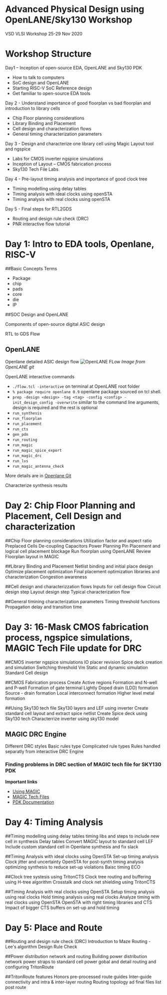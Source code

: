 # Advanced Physical Design using OpenLANE/Sky130 Workshop
VSD VLSI Workshop 25-29 Nov 2020

# Workshop Structure
Day1 – Inception of open-source EDA, OpenLANE and Sky130 PDK

* How to talk to computers
* SoC design and OpenLANE
* Starting RISC-V SoC Reference design
* Get familiar to open-source EDA tools

Day 2 - Understand importance of good floorplan vs bad floorplan and introduction to library cells

* Chip Floor planning considerations
* Library Binding and Placement
* Cell design and characterization flows
* General timing characterization parameters

Day 3 - Design and characterize one library cell using Magic Layout tool and ngspice

* Labs for CMOS inverter ngspice simulations
* Inception of Layout – CMOS fabrication process
* Sky130 Tech File Labs

Day 4 - Pre-layout timing analysis and importance of good clock tree

* Timing modelling using delay tables
* Timing analysis with ideal clocks using openSTA
* Timing analysis with real clocks using openSTA

Day 5 - Final steps for RTL2GDS

* Routing and design rule check (DRC)
* PNR interactive flow tutorial

# Day 1: Intro to EDA tools, Openlane, RISC-V

##Basic Concepts
Terms
* Package
* chip
* pads
* core
* die
* IP

##SOC Design and OpenLANE



Components of open-source digital ASIC design

RTL to GDS Flow

## OpenLANE
Openlane detailed ASIC design flow
![OpenLANE FLow](https://github.com/efabless/openlane/blob/master/doc/openlane.flow.1.png)
*Image from OpenLANE git*

OpenLANE interactive commands

* `./flow.tcl -interactive` on terminal at OpenLANE root folder
* `% package require openlane 0.9` openlane package sourced on tcl shell.
* `prep -design <design> -tag <tag> -config <config> -init_design_config -overwrite` similar to the command line arguments, design is required and the rest is optional
* `run_synthesis` 
* `run_floorplan`
* `run_placement`
* `run_cts`
* `gen_pdn`
* `run_routing`
* `run_magic`
* `run_magic_spice_export`
* `run_magic_drc`
* `run_lvs`
* `run_magic_antenna_check`

More details are in [Openlane Git](https://github.com/efabless/openlane)

Characterize synthesis results

# Day 2: Chip Floor Planning and Placement, Cell Design and characterization

##Chip Floor planning considerations
Utilization factor and aspect ratio
Preplaced Cells
De-coupling Capacitors
Power Planning
Pin Placement and logical cell placement blockage
Run floorplan using OpenLANE
Review Floorplan layout in MAGIC

##Library Binding and Placement
Netlist binding and initial place design
Optimize placement optimization
Final placement optimization
libraries and characterization
Congestion awareness

##Cell design and characterizzation flows
Inputs for cell design flow
Circuit design step
Layout design step
Typical characterization flow

##General timining characterization parameters
Timing threshold functions
Propagation delay and transition time

# Day 3: 16-Mask CMOS fabrication process, ngspice simulations, MAGIC Tech File update for DRC

##CMOS inverter ngspice simulations
IO placer revision
Spice deck creation and simulation
Switching threshold Vm
Static and dynamic simulation
Standard Cell design

##CMOS Fabrication process
Create Active regions
Formation and N-well and P-well
Formation of gate terminal
Lightly Doped drain (LDD) formation
Source - drain formation
Local interconnect formation
Higher level metal formation

##Using Sky130 tech file
Sky130 layers and LEF using inverter
Create standard cell layout and extract spice netlist
Create Spice deck using Sky130 tech
Characterrize inverter using sky130 model


## MAGIC DRC Engine
Different DRC styles
Basic rules type
Complicated rule types
Rules handled separatly from interactive DRC Engine

### Finding problems in DRC section of MAGIC tech file for SKY130 PDK

**Important links**
* [Using MAGIC](http://opencircuitdesign.com/magic/userguide.html)
* [MAGIC Tech Files](http://opencircuitdesign.com/magic/techref/maint2.html)
* [PDK Documentation](https://skywater-pdk.readthedocs.io/en/latest/)

# Day 4: Timing Analysis

##Timing modelling using delay tables
timing libs and steps to include new cell in synthesis
Delay tables
Convert MAGIC layout to standard cell LEF
Include custom standard cell in Openlane synthesis and fix slack

##Timing Analysis with ideal clocks using OpenSTA
Set-up timing analysis
Clock jitter and uncertainty
OpenSTA for post-synth timing analysis
optimizing synthesis to reduce set-up violations
Baisc timing ECO

##Clock tree systesis using TritonCTS
Clock tree routing and buffering using H-tree algorithm
Crosstalk and clock net shielding
using TritonCTS

##Timing Analysis with real clocks using OpenSTA
Setup timing analysis using real clocks
Hold timing analysis using real clocks
Analyze timing with real clocks using OpenSTA
OpenSTA with right timing libraries and CTS
Impact of bigger CTS buffers on set-up and hold timing

# Day 5: Place and Route

##Routing and design rule check (DRC)
Introduction to Maze Routing - Lee's algorithm
Design Rule Check

##Power distribution network and routing
Building power distribution network
power straps to standard cell power
gobal and detail routing and configuring TritonRoute

##TritonRoute features
Honors pre-processed route guides
Inter-guide connectivity and intra & inter-layer routing
Routing topology ad final files list post route
